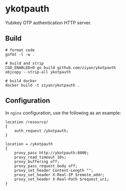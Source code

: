 ykotpauth
=========

Yubikey OTP authentication HTTP server.


Build
-----

```
# format code
gofmt -l -w .

# build and strip
CGO_ENABLED=0 go build github.com/ziyan/ykotpauth
objcopy --strip-all ykotpauth

# build docker
docker build -t ziyan/ykotpauth .
````

Configuration
-------------

In `nginx` configuration, use the following as an example:

```
location /resource/
{
    auth_request /ykotpauth;
}

location = /ykotpauth
{
    proxy_pass http://ykotpauth:8000;
    proxy_read_timeout 10s;
    proxy_buffering off;
    proxy_pass_request_body off;
    proxy_set_header Content-Length "";
    proxy_set_header X-Real-IP $remote_addr;
    proxy_set_header X-Real-Path $request_uri;
}
```

